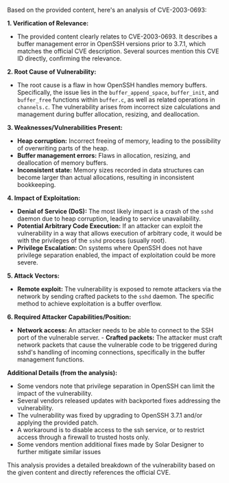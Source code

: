 Based on the provided content, here's an analysis of CVE-2003-0693:

**1. Verification of Relevance:**
   - The provided content clearly relates to CVE-2003-0693. It describes a buffer management error in OpenSSH versions prior to 3.7.1, which matches the official CVE description. Several sources mention this CVE ID directly, confirming the relevance.

**2. Root Cause of Vulnerability:**
   - The root cause is a flaw in how OpenSSH handles memory buffers. Specifically, the issue lies in the `buffer_append_space`, `buffer_init`, and `buffer_free` functions within `buffer.c`, as well as related operations in `channels.c`. The vulnerability arises from incorrect size calculations and management during buffer allocation, resizing, and deallocation.

**3. Weaknesses/Vulnerabilities Present:**
   - **Heap corruption:** Incorrect freeing of memory, leading to the possibility of overwriting parts of the heap. 
   - **Buffer management errors:** Flaws in allocation, resizing, and deallocation of memory buffers.
  - **Inconsistent state:** Memory sizes recorded in data structures can become larger than actual allocations, resulting in inconsistent bookkeeping.

**4. Impact of Exploitation:**
   - **Denial of Service (DoS):** The most likely impact is a crash of the `sshd` daemon due to heap corruption, leading to service unavailability.
   - **Potential Arbitrary Code Execution:** If an attacker can exploit the vulnerability in a way that allows execution of arbitrary code, it would be with the privileges of the `sshd` process (usually root).
   - **Privilege Escalation:** On systems where OpenSSH does not have privilege separation enabled, the impact of exploitation could be more severe.

**5. Attack Vectors:**
   - **Remote exploit:** The vulnerability is exposed to remote attackers via the network by sending crafted packets to the `sshd` daemon. The specific method to achieve exploitation is a buffer overflow.

**6. Required Attacker Capabilities/Position:**
   - **Network access:** An attacker needs to be able to connect to the SSH port of the vulnerable server.
    - **Crafted packets:** The attacker must craft network packets that cause the vulnerable code to be triggered during sshd's handling of incoming connections, specifically in the buffer management functions.

**Additional Details (from the analysis):**
   - Some vendors note that privilege separation in OpenSSH can limit the impact of the vulnerability.
  -  Several vendors released updates with backported fixes addressing the vulnerability.
   -  The vulnerability was fixed by upgrading to OpenSSH 3.7.1 and/or applying the provided patch.
   - A workaround is to disable access to the ssh service, or to restrict access through a firewall to trusted hosts only.
   - Some vendors mention additional fixes made by Solar Designer to further mitigate similar issues

This analysis provides a detailed breakdown of the vulnerability based on the given content and directly references the official CVE.